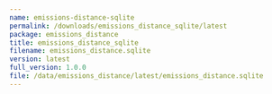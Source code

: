 ```yaml
---
name: emissions-distance-sqlite
permalink: /downloads/emissions_distance_sqlite/latest
package: emissions_distance
title: emissions_distance_sqlite
filename: emissions_distance.sqlite
version: latest
full_version: 1.0.0
file: /data/emissions_distance/latest/emissions_distance.sqlite
---
```

